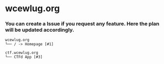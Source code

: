 # wcewlug.org

### You can create a Issue if you request any feature. Here the plan will be updated accordingly.

```
wcewlug.org
└── / -> Homepage [#1]
```
```
ctf.wcewlug.org
└── CTFd App [#3]
```
